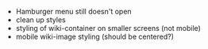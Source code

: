 - Hamburger menu still doesn't open
- clean up styles
- styling of wiki-container on smaller screens (not mobile)
- mobile wiki-image styling (should be centered?)